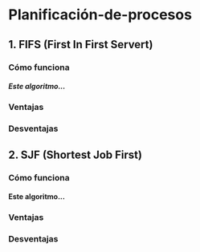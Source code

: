 # Planificación-de-procesos

## 1. FIFS (First In First Servert)

### Cómo funciona

##### Este algoritmo...

### Ventajas

### Desventajas

## 2. SJF (Shortest Job First)

### Cómo funciona

#### Este algoritmo...

### Ventajas

### Desventajas
